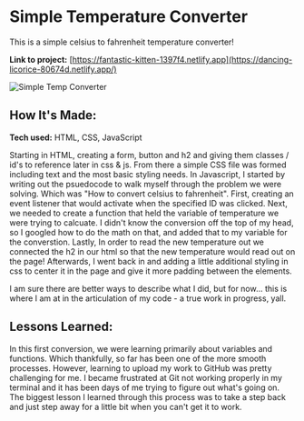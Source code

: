# Simple Temperature Converter
This is a simple celsius to fahrenheit temperature converter!

**Link to project:** [https://fantastic-kitten-1397f4.netlify.app](https://dancing-licorice-80674d.netlify.app/)

![Simple Temp Converter](https://ibb.co/vjcyRrQ)

## How It's Made:

**Tech used:** HTML, CSS, JavaScript

Starting in HTML, creating a form, button and h2 and giving them classes / id's to reference later in css & js. From there a simple CSS file was formed including text and the most basic styling needs. In Javascript, I started by writing out the psuedocode to walk myself through the problem we were solving. Which was "How to convert celsius to fahrenheit". First, creating an event listener that would activate when the specified ID was clicked. Next, we needed to create a function that held the variable of temperature we were trying to calcuate. I didn't know the conversion off the top of my head, so I googled how to do the math on that, and added that to my variable for the converstion. Lastly, In order to read the new temperature out we connected the h2 in our html so that the new temperature would read out on the page! Afterwards, I went back in and adding a little additional styling in css to center it in the page and give it more padding between the elements.

I am sure there are better ways to describe what I did, but for now... this is where I am at in the articulation of my code - a true work in progress, yall.


## Lessons Learned:

In this first conversion, we were learning primarily about variables and functions. Which thankfully, so far has been one of the more smooth processes. However, learning to upload my work to GitHub was pretty challenging for me. I became frustrated at Git not working properly in my terminal and it has been days of me trying to figure out what's going on. The biggest lesson I learned through this process was to take a step back and just step away for a little bit when you can't get it to work. 
